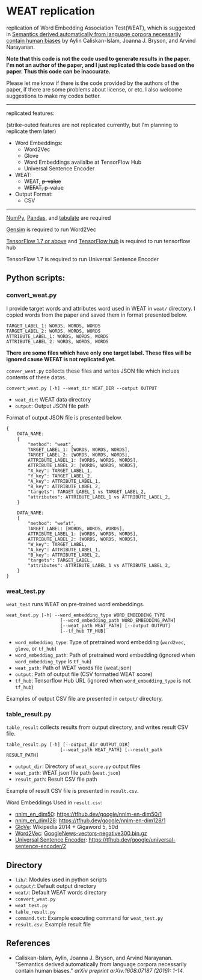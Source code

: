 # WEAT replication

replication of Word Embedding Association Test(WEAT), which is suggested in [Semantics derived automatically from language corpora necessarily contain human biases](http://www.cs.bath.ac.uk/~jjb/ftp/CaliskanSemantics-Arxiv.pdf) by Aylin Caliskan-Islam, Joanna J. Bryson, and Arvind Narayanan.

**Note that this code is not the code used to generate results in the paper. I'm not an author of the paper, and I just replicated this code based on the paper. Thus this code can be inaccurate.**

Please let me know if there is the code provided by the authors of the paper, if there are some problems about license, or etc. I also welcome suggestions to make my codes better.

---

replicated features:

(strike-outed features are not replicated currently, but I'm planning to replicate them later)

- Word Embeddings:
    - Word2Vec
    - Glove
    - Word Embeddings availalbe at TensorFlow Hub
    - Universal Sentence Encoder
- WEAT:
    - WEAT, ~~p-value~~
    - ~~WEFAT, p-value~~
- Output Format:
    - CSV
    
---

[NumPy](http://www.numpy.org/), [Pandas](https://pandas.pydata.org/), and [tabulate](https://pypi.org/project/tabulate/) are required

[Gensim]() is required to run Word2Vec

[TensorFlow 1.7 or above](https://www.tensorflow.org/install/) and [TensorFlow hub](https://www.tensorflow.org/hub/installation) is required to run tensorflow hub

TensorFlow 1.7 is required to run Universal Sentence Encoder


## Python scripts:

### convert_weat.py

I provide target words and attributes word used in WEAT in `weat/` directory. I copied words from the paper and saved them in format presented below.

```
TARGET_LABEL_1: WORDS, WORDS, WORDS
TARGET_LABEL_2: WORDS, WORDS, WORDS
ATTRIBUTE_LABEL_1: WORDS, WORDS, WORDS
ATTRIBUTE_LABEL_2: WORDS, WORDS, WORDS
```

**There are some files which have only one target label. These files will be ignored cause WEFAT is not replicated yet.**

`conver_weat.py` collects these files and writes JSON file which inclues contents of these datas.

```
convert_weat.py [-h] --weat_dir WEAT_DIR --output OUTPUT
```

- `weat_dir`: WEAT data directory
- `output`: Output JSON file path

Format of output JSON file is presented below.

```
{
    DATA_NAME:
    {
        "method": "weat", 
        TARGET_LABEL_1: [WORDS, WORDS, WORDS],
        TARGET_LABEL_2: [WORDS, WORDS, WORDS],
        ATTRIBUTE_LABEL_1: [WORDS, WORDS, WORDS],
        ATTRIBUTE_LABEL_2: [WORDS, WORDS, WORDS],
        "X_key": TARGET_LABEL_1,
        "Y_key": TARGET_LABEL_2,
        "A_key": ATTRIBUTE_LABEL_1,
        "B_key": ATTRIBUTE_LABEL_2,
        "targets": TARGET_LABEL_1 vs TARGET_LABEL_2,
        "attributes": ATTRIBUTE_LABEL_1 vs ATTRIBUTE_LABEL_2,
    }

    DATA_NAME:
    {
        "method": "wefat", 
        TARGET_LABEL: [WORDS, WORDS, WORDS],
        ATTRIBUTE_LABEL_1: [WORDS, WORDS, WORDS],
        ATTRIBUTE_LABEL_2: [WORDS, WORDS, WORDS],
        "W_key": TARGET_LABEL,
        "A_key": ATTRIBUTE_LABEL_1,
        "B_key": ATTRIBUTE_LABEL_2,
        "targets": TARGET_LABEL,
        "attributes": ATTRIBUTE_LABEL_1 vs ATTRIBUTE_LABEL_2,
    }
}
```
### weat_test.py

`weat_test` runs WEAT on pre-trained word embeddings.

```
weat_test.py [-h] --word_embedding_type WORD_EMBEDDING_TYPE
                    [--word_embedding_path WORD_EMBEDDING_PATH]
                    [--weat_path WEAT_PATH] [--output OUTPUT]
                    [--tf_hub TF_HUB]
```

- `word_embedding_type`: Type of pretrained word embedding (`word2vec`, `glove`, or `tf_hub`)
- `word_embedding_path`: Path of pretrained word embedding (ignored when `word_embedding_type` is `tf_hub`)
- `weat_path`: Path of WEAT words file (weat.json)
- `output`: Path of output file (CSV formatted WEAT score)
- `tf_hub`: Tensorflow Hub URL (ignored when `word_embedding_type` is not `tf_hub`)

Examples of output CSV file are presented in `output/` directory.

### table_result.py

`table_result` collects results from output directory, and writes result CSV file.

```
table_result.py [-h] [--output_dir OUTPUT_DIR]
                    [--weat_path WEAT_PATH] [--result_path RESULT_PATH]
```

- `output_dir`: Directory of `weat_score.py` output files
- `weat_path`: WEAT json file path (`weat.json`)
- `result_path`: Result CSV file path

Example of result CSV file is presented in `result.csv`.

Word Embeddings Used in `result.csv`:

- [nnlm_en_dim50](https://www.tensorflow.org/hub/modules/google/nnlm-en-dim50/1): https://tfhub.dev/google/nnlm-en-dim50/1
- [nnlm_en_dim128](https://www.tensorflow.org/hub/modules/google/nnlm-en-dim128/1): https://tfhub.dev/google/nnlm-en-dim128/1
- [GloVe](https://nlp.stanford.edu/projects/glove/): Wikipedia 2014 + Gigaword 5, 50d
- [Word2Vec](https://code.google.com/archive/p/word2vec/): [GoogleNews-vectors-negative300.bin.gz](https://drive.google.com/file/d/0B7XkCwpI5KDYNlNUTTlSS21pQmM/edit?usp=sharing)
- [Universal Sentence Encoder](https://www.tensorflow.org/hub/modules/google/universal-sentence-encoder/2): https://tfhub.dev/google/universal-sentence-encoder/2


## Directory

- `lib/`: Modules used in python scripts
- `output/`: Default output directory
- `weat/`: Default WEAT words directory
- `convert_weat.py`
- `weat_test.py`
- `table_result.py`
- `command.txt`: Example executing command for `weat_test.py`
- `result.csv`: Example result file

## References

- Caliskan-Islam, Aylin, Joanna J. Bryson, and Arvind Narayanan. "Semantics derived automatically from language corpora necessarily contain human biases." *arXiv preprint arXiv:1608.07187 (2016): 1-14.*
